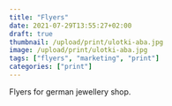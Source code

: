 ```yaml
---
title: "Flyers"
date: 2021-07-29T13:55:27+02:00
draft: true
thumbnail: /upload/print/ulotki-aba.jpg
image: /upload/print/ulotki-aba.jpg
tags: ["flyers", "marketing", "print"]
categories: ["print"]
---
```


Flyers for german jewellery shop.
